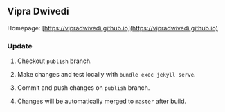 Vipra Dwivedi
---

Homepage: [https://vipradwivedi.github.io](https://vipradwivedi.github.io)

### Update

1. Checkout `publish` branch.

1. Make changes and test locally with `bundle exec jekyll serve`.

1. Commit and push changes on `publish` branch.

1. Changes will be automatically merged to `master` after build.
